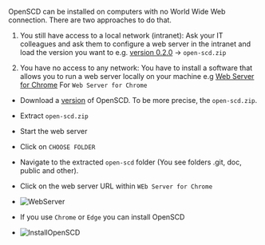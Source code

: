 OpenSCD can be installed on computers with no World Wide Web connection. There are two approaches to do that.
1. You still have access to a local network (intranet):
Ask your IT colleagues and ask them to configure a web server in the intranet and load the version you want to e.g. [version 0.2.0](https://github.com/openscd/open-scd/releases/tag/v0.2.0) -> `open-scd.zip`

2. You have no access to any network:
You have to install a software that allows you to run a web server locally on your machine e.g [Web Server for Chrome](https://chrome.google.com/webstore/detail/web-server-for-chrome/ofhbbkphhbklhfoeikjpcbhemlocgigb)
For `Web Server for Chrome`
* Download a [version](https://github.com/openscd/open-scd/releases) of OpenSCD. To be more precise, the `open-scd.zip`.
* Extract `open-scd.zip`
* Start the web server 
* Click on `CHOOSE FOLDER`
* Navigate to the extracted `open-scd` folder (You see folders .git, doc, public and other).
* Click on the web server URL within `WEb Server for Chrome`
*  ![WebServer](https://user-images.githubusercontent.com/66802940/121010207-685e5800-c795-11eb-8805-ca59e1a2d98b.png)


* If you use `Chrome` or `Edge` you can install OpenSCD
* ![InstallOpenSCD](https://user-images.githubusercontent.com/66802940/121010699-0520f580-c796-11eb-9e9e-4ec8a314be4c.png)



